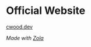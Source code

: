 # Official Website

[cwood.dev](https://www.cwood.dev)

_Made with [Zola](https://www.getzola.org)_

